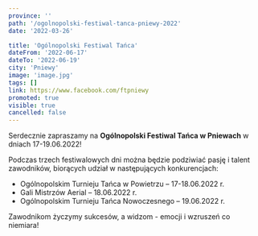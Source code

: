```yaml
---
province: ''
path: '/ogolnopolski-festiwal-tanca-pniewy-2022'
date: '2022-03-26'

title: 'Ogólnopolski Festiwal Tańca'
dateFrom: '2022-06-17'
dateTo: '2022-06-19'
city: 'Pniewy'
image: 'image.jpg'
tags: []
link: https://www.facebook.com/ftpniewy
promoted: true
visible: true
cancelled: false
---
```

Serdecznie zapraszamy na **Ogólnopolski Festiwal Tańca w Pniewach** w dniach 17-19.06.2022!

Podczas trzech festiwalowych dni można będzie podziwiać pasję i talent zawodników, biorących udział w następujących konkurencjach:
- Ogólnopolskim Turnieju Tańca w Powietrzu – 17-18.06.2022 r.
- Gali Mistrzów Aerial – 18.06.2022 r.
- Ogólnopolskim Turnieju Tańca Nowoczesnego – 19.06.2022 r.

Zawodnikom życzymy sukcesów, a widzom - emocji i wzruszeń co niemiara!
